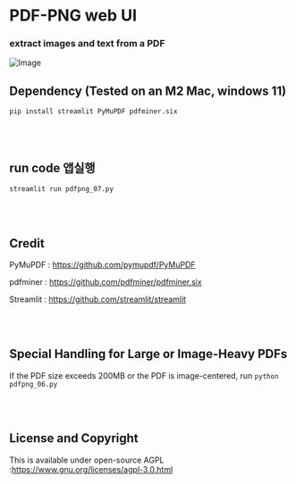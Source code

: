 # PDF-PNG web UI

### extract images and text from a PDF

![Image](https://github.com/leeseomin/PDF_PNG/blob/main/pic/07.png)



## Dependency (Tested on an M2 Mac, windows 11) 


```pip install streamlit PyMuPDF pdfminer.six```


<br>
<br>


## run code 앱실행  

```streamlit run pdfpng_07.py```


 <br/>


 <br/>




## Credit

PyMuPDF : https://github.com/pymupdf/PyMuPDF 

pdfminer : https://github.com/pdfminer/pdfminer.six

Streamlit : https://github.com/streamlit/streamlit

 <br/>
 
 <br/>


## Special Handling for Large or Image-Heavy PDFs

If the PDF size exceeds 200MB or the PDF is image-centered, run ``` python pdfpng_06.py ```

 <br/>
 
 <br/>

## License and Copyright

This is available under open-source AGPL  :https://www.gnu.org/licenses/agpl-3.0.html 

